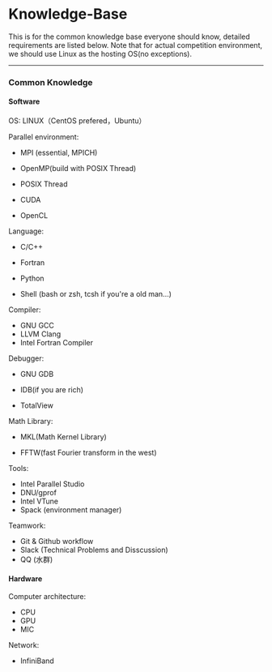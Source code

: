 # Knowledge-Base

This is for the common knowledge base everyone should know, detailed requirements are listed below. Note that for actual competition environment, we should use Linux as the hosting OS(no exceptions).

---

### Common Knowledge

#### Software

OS: LINUX（CentOS prefered，Ubuntu）

 Parallel environment:

- MPI (essential, MPICH)

- OpenMP(build with POSIX Thread)
- POSIX Thread
- CUDA
- OpenCL

Language:

- C/C++

- Fortran

- Python

- Shell (bash or zsh, tcsh if you're a old man...)

Compiler:

- GNU GCC
- LLVM Clang
- Intel Fortran Compiler

Debugger:

- GNU GDB

- IDB(if you are rich)

- TotalView 

Math Library:

- MKL(Math Kernel Library)

- FFTW(fast Fourier transform in the west)

Tools:
- Intel Parallel Studio
- DNU/gprof
- Intel VTune
- Spack (environment manager)

Teamwork: 
- Git & Github workflow
- Slack (Technical Problems and Disscussion)
- QQ (水群)

#### Hardware

Computer architecture:

- CPU
- GPU
- MIC

Network:

- InfiniBand
